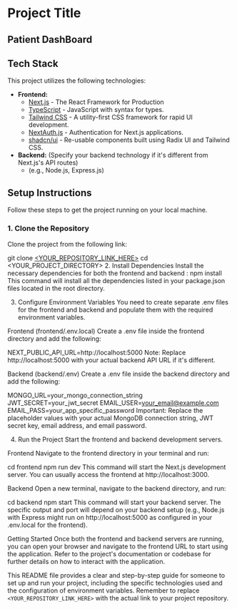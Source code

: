 # Project Title

## Patient DashBoard

## Tech Stack

This project utilizes the following technologies:

- **Frontend:**
  - [Next.js](https://nextjs.org/) - The React Framework for Production
  - [TypeScript](https://www.typescriptlang.org/) - JavaScript with syntax for types.
  - [Tailwind CSS](https://tailwindcss.com/) - A utility-first CSS framework for rapid UI development.
  - [NextAuth.js](https://next-auth.js.org/) - Authentication for Next.js applications.
  - [shadcn/ui](https://ui.shadcn.com/) - Re-usable components built using Radix UI and Tailwind CSS.
- **Backend:** (Specify your backend technology if it's different from Next.js's API routes)
  - (e.g., Node.js, Express.js)

## Setup Instructions

Follow these steps to get the project running on your local machine.

### 1. Clone the Repository

Clone the project from the following link:

git clone [<YOUR_REPOSITORY_LINK_HERE>](https://github.com/GhugareSanika/Patient_dashboard.git)
cd <YOUR_PROJECT_DIRECTORY> 2. Install Dependencies
Install the necessary dependencies for both the frontend and backend :
npm install
This command will install all the dependencies listed in your package.json files located in the root directory.

3. Configure Environment Variables
   You need to create separate .env files for the frontend and backend and populate them with the required environment variables.

Frontend (frontend/.env.local)
Create a .env file inside the frontend directory and add the following:

NEXT_PUBLIC_API_URL=http://localhost:5000
Note: Replace http://localhost:5000 with your actual backend API URL if it's different.

Backend (backend/.env)
Create a .env file inside the backend directory and add the following:

MONGO_URL=your_mongo_connection_string
JWT_SECRET=your_jwt_secret
EMAIL_USER=your_email@example.com
EMAIL_PASS=your_app_specific_password
Important: Replace the placeholder values with your actual MongoDB connection string, JWT secret key, email address, and email password.

4. Run the Project
   Start the frontend and backend development servers.

Frontend
Navigate to the frontend directory in your terminal and run:

cd frontend
npm run dev
This command will start the Next.js development server. You can usually access the frontend at http://localhost:3000.

Backend
Open a new terminal, navigate to the backend directory, and run:

cd backend
npm start
This command will start your backend server. The specific output and port will depend on your backend setup (e.g., Node.js with Express might run on http://localhost:5000 as configured in your .env.local for the frontend).

Getting Started
Once both the frontend and backend servers are running, you can open your browser and navigate to the frontend URL to start using the application. Refer to the project's documentation or codebase for further details on how to interact with the application.

This README file provides a clear and step-by-step guide for someone to set up and run your project, including the specific technologies used and the configuration of environment variables. Remember to replace `<YOUR_REPOSITORY_LINK_HERE>` with the actual link to your project repository.

```

```
